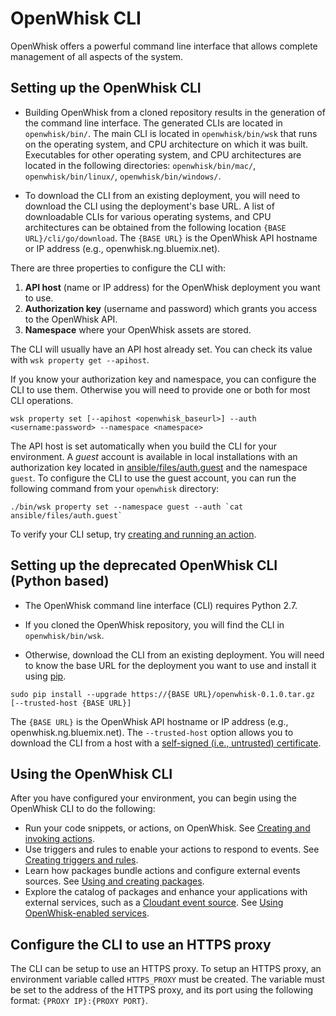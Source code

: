 # OpenWhisk CLI

OpenWhisk offers a powerful command line interface that allows complete management of all aspects of the system.

## Setting up the OpenWhisk CLI 

- Building OpenWhisk from a cloned repository results in the generation of the command line interface. The generated CLIs are located in `openwhisk/bin/`. The main CLI is located in `openwhisk/bin/wsk` that runs on the operating system, and CPU architecture on which it was built. Executables for other operating system, and CPU architectures are located in the following directories: `openwhisk/bin/mac/`, `openwhisk/bin/linux/`, `openwhisk/bin/windows/`.

- To download the CLI from an existing deployment, you will need to download the CLI using the deployment's base URL.
A list of downloadable CLIs for various operating systems, and CPU architectures can be obtained from the following
location `{BASE URL}/cli/go/download`. The `{BASE URL}` is the OpenWhisk API hostname or IP address
(e.g., openwhisk.ng.bluemix.net).

There are three properties to configure the CLI with:

1. **API host** (name or IP address) for the OpenWhisk deployment you want to use.
2. **Authorization key** (username and password) which grants you access to the OpenWhisk API.
3. **Namespace** where your OpenWhisk assets are stored.

The CLI will usually have an API host already set. You can check its value with
`wsk property get --apihost`.

If you know your authorization key and namespace, you can configure the CLI to use them. Otherwise
you will need to provide one or both for most CLI operations.

```
wsk property set [--apihost <openwhisk_baseurl>] --auth <username:password> --namespace <namespace>
```

The API host is set automatically when you build the CLI for your environment. A _guest_ account is available
in local installations with an authorization key located in [ansible/files/auth.guest](../ansible/files/auth.guest) and the namespace `guest`.
To configure the CLI to use the guest account, you can run the following command from your `openwhisk` directory:

```
./bin/wsk property set --namespace guest --auth `cat ansible/files/auth.guest`
```

To verify your CLI setup, try [creating and running an action](#openwhisk-hello-world-example).

## Setting up the deprecated OpenWhisk CLI (Python based)
- The OpenWhisk command line interface (CLI) requires Python 2.7.

- If you cloned the OpenWhisk repository, you will find the CLI in `openwhisk/bin/wsk`.

- Otherwise, download the CLI from an existing deployment. You will need to know the base URL for the deployment you
want to use and install it using [pip](https://pip.pypa.io/).

```
sudo pip install --upgrade https://{BASE URL}/openwhisk-0.1.0.tar.gz [--trusted-host {BASE URL}]
```

The `{BASE URL}` is the OpenWhisk API hostname or IP address (e.g., openwhisk.ng.bluemix.net).
The `--trusted-host` option allows you to download the CLI from a host with a [self-signed (i.e., untrusted) certificate](../tools/vagrant/README.md#ssl-certificate-configuration-optional).

## Using the OpenWhisk CLI

After you have configured your environment, you can begin using the OpenWhisk CLI to do the following:

* Run your code snippets, or actions, on OpenWhisk. See [Creating and invoking actions](./actions.md).
* Use triggers and rules to enable your actions to respond to events. See [Creating triggers and rules](./triggers_rules.md).
* Learn how packages bundle actions and configure external events sources. See [Using and creating packages](./packages.md).
* Explore the catalog of packages and enhance your applications with external services, such as a [Cloudant event source](./catalog.md#using-the-cloudant-package). See [Using OpenWhisk-enabled services](./catalog.md).

## Configure the CLI to use an HTTPS proxy

The CLI can be setup to use an HTTPS proxy. To setup an HTTPS proxy, an environment variable called `HTTPS_PROXY` must be created. The variable must be set to the address of the HTTPS proxy, and its port using the following format:
`{PROXY IP}:{PROXY PORT}`.

